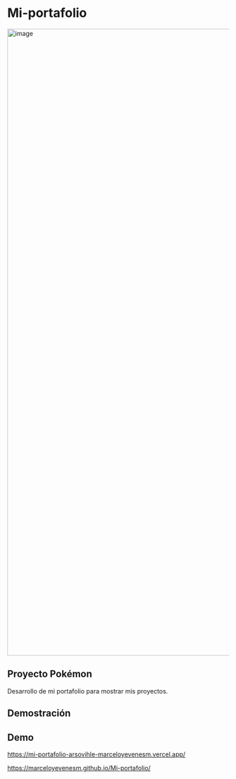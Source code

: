 # Mi-portafolio

<img width="1420" alt="image" src="https://user-images.githubusercontent.com/93208325/187728048-59c74cca-cf6b-4e93-ba78-61c5e896d5d7.png">


## Proyecto Pokémon

Desarrollo de mi portafolio para mostrar mis proyectos. 


## Demostración



## Demo
https://mi-portafolio-arsovihle-marceloyevenesm.vercel.app/

https://marceloyevenesm.github.io/Mi-portafolio/
